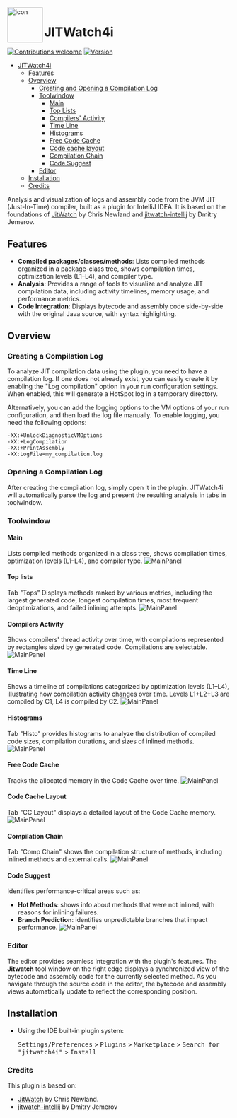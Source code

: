 <img src="src/main/resources/META-INF/pluginIcon.svg" width="80" height="80" alt="icon" align="left"/>

JITWatch4i
===

[![Contributions welcome][contributions-welcome-svg]][contributions-welcome]
[![Version](https://img.shields.io/jetbrains/plugin/v/25979-jitwatch4i.svg)](https://plugins.jetbrains.com/plugin/25979-jitwatch4i)

<!-- TOC -->
* [JITWatch4i](#jitwatch4i)
  * [Features](#features)
  * [Overview](#overview)
    * [Creating and Opening a Compilation Log](#create-logs)
    * [Toolwindow](#toolwindow)
      * [Main](#main)
      * [Top Lists](#top-lists)
      * [Compilers' Activity](#compilers-activity)
      * [Time Line](#time-line)
      * [Histograms](#histograms)
      * [Free Code Cache](#free-code-cache)
      * [Code cache layout](#code-cache-layout)
      * [Compilation Chain](#compilation-chain)
      * [Code Suggest](#code-suggest)
    * [Editor](#editor)
  * [Installation](#installation)
  * [Credits](#credits)
<!-- TOC -->


Analysis and visualization of logs and assembly code from the JVM JIT (Just-In-Time) compiler, built as a plugin for IntelliJ IDEA.
It is based on the foundations of [JitWatch](https://github.com/AdoptOpenJDK/jitwatch) by Chris Newland and 
[jitwatch-intellij](https://github.com/yole/jitwatch-intellij) by Dmitry Jemerov.


## Features

- **Compiled packages/classes/methods**: Lists compiled methods organized in a package-class tree, shows compilation times, 
  optimization levels (L1–L4), and compiler type.
- **Analysis**: Provides a range of tools to visualize and analyze JIT compilation data, including activity timelines, 
  memory usage, and performance metrics.
- **Code Integration**: Displays bytecode and assembly code side-by-side with the original Java source, with syntax highlighting.


## Overview

### Creating a Compilation Log

To analyze JIT compilation data using the plugin, you need to have a compilation log. If one does not already exist, 
you can easily create it by enabling the "Log compilation" option in your run configuration settings. When enabled, 
this will generate a HotSpot log in a temporary directory.

Alternatively, you can add the logging options to the VM options of your run configuration, and then load the log file 
manually. To enable logging, you need the following options:
```
-XX:+UnlockDiagnosticVMOptions
-XX:+LogCompilation
-XX:+PrintAssembly
-XX:LogFile=my_compilation.log
```

### Opening a Compilation Log

After creating the compilation log, simply open it in the plugin. JITWatch4i will automatically parse the log and 
present the resulting analysis in tabs in toolwindow.

### Toolwindow

#### Main
Lists compiled methods organized in a class tree, shows compilation times, optimization levels (L1–L4), and compiler type.
![MainPanel](.github/images/panel_main.png)

#### Top lists
Tab "Tops" Displays methods ranked by various metrics, including the largest generated code, longest compilation times, most 
frequent deoptimizations, and failed inlining attempts.
![MainPanel](.github/images/panel_tops.png)

#### Compilers Activity
Shows compilers' thread activity over time, with compilations represented by rectangles sized by generated code. Compilations are selectable.
![MainPanel](.github/images/panel_comp_activity.png)

#### Time Line
Shows a timeline of compilations categorized by optimization levels (L1–L4), illustrating how compilation activity changes over time. Levels L1+L2+L3 are compiled by C1, L4 is compiled by C2.
![MainPanel](.github/images/panel_timeline.png)

#### Histograms
Tab "Histo" provides histograms to analyze the distribution of compiled code sizes, compilation durations, and sizes of inlined methods.
![MainPanel](.github/images/panel_histo.png)

#### Free Code Cache
Tracks the allocated memory in the Code Cache over time.
![MainPanel](.github/images/panel_free_cc.png)

#### Code Cache Layout
Tab "CC Layout" displays a detailed layout of the Code Cache memory.
![MainPanel](.github/images/panel_cc_layout.png)

#### Compilation Chain
Tab "Comp Chain" shows the compilation structure of methods, including inlined methods and external calls.
![MainPanel](.github/images/panel_comp_chain.png)

#### Code Suggest
Identifies performance-critical areas such as:
  - **Hot Methods**: shows info about methods that were not inlined, with reasons for inlining failures.
  - **Branch Prediction**: identifies unpredictable branches that impact performance.
![MainPanel](.github/images/panel_code_suggest.png)


### Editor

The editor provides seamless integration with the plugin's features. The **Jitwatch** tool window on the right edge 
displays a synchronized view of the bytecode and assembly code for the currently selected method. As you navigate 
through the source code in the editor, the bytecode and assembly views automatically update to reflect 
the corresponding position.

## Installation

- Using the IDE built-in plugin system:

  <kbd>Settings/Preferences</kbd> > <kbd>Plugins</kbd> > <kbd>Marketplace</kbd> > <kbd>Search for "jitwatch4i"</kbd> >
  <kbd>Install</kbd>

### Credits
This plugin is based on:
- [JitWatch](https://github.com/AdoptOpenJDK/jitwatch) by Chris Newland.
- [jitwatch-intellij](https://github.com/yole/jitwatch-intellij) by Dmitry Jemerov


[contributions-welcome-svg]: http://img.shields.io/badge/contributions-welcome-brightgreen
[contributions-welcome]: https://github.com/JetBrains/jitwatch4i/blob/master/CONTRIBUTING.md

